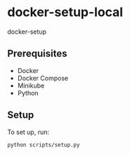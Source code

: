 # docker-setup-local
docker-setup

## Prerequisites
- Docker
- Docker Compose
- Minikube
- Python

## Setup
To set up, run:
```sh
python scripts/setup.py